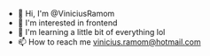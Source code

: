 - 👋 Hi, I'm @ViniciusRamom
- 👀 I'm interested in frontend
- 🌱 I'm learning a little bit of everything lol
- 📫 How to reach me vinicius.ramom@hotmail.com

<!---
ViniciusRamom/ViniciusRamom is a ✨ special ✨ repository because its `README.md` (this file) appears on your GitHub profile.
You can click the Preview link to take a look at your changes.
--->
